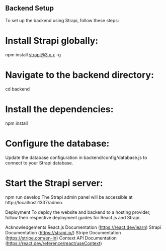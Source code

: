 ## Backend Setup
To set up the backend using Strapi, follow these steps:

# Install Strapi globally:

npm install strapi@3.x.x -g

# Navigate to the backend directory:

cd backend

# Install the dependencies:

npm install

# Configure the database:
Update the database configuration in backend/config/database.js to connect to your Strapi database.

# Start the Strapi server:

npm run develop
The Strapi admin panel will be accessible at http://localhost:1337/admin.

Deployment
To deploy the website and backend to a hosting provider, follow their respective deployment guides for React.js and Strapi.


Acknowledgements
React.js Documentation (https://react.dev/learn)
Strapi Documentation (https://strapi.io/)
Stripe Documentation (https://stripe.com/en-in)
Context API Documentation (https://react.dev/reference/react/useContext)

